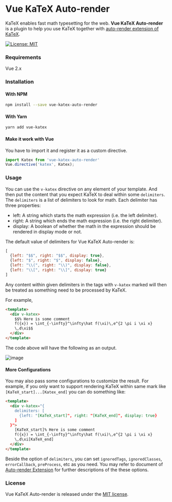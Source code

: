 # Vue KaTeX Auto-render

KaTeX enables fast math typesetting for the web. **Vue KaTeX Auto-render** is a plugin to help you use KaTeX together with [auto-render extension of KaTeX](https://katex.org/docs/autorender.html).

[![License: MIT](https://img.shields.io/badge/License-MIT-yellow.svg)](https://opensource.org/licenses/MIT)

### Requirements

Vue 2.x

### Installation


#### With NPM

```bash
npm install --save vue-katex-auto-render
```

#### With Yarn

```bash
yarn add vue-katex
```

#### Make it work with Vue

You have to import it and register it as a custom directive.

```javascript
import Katex from 'vue-katex-auto-render'
Vue.directive('katex', Katex);
```

### Usage

You can use the `v-katex` directive on any element of your template. And then put the content that you expect KaTeX to deal within some `delimiters`. The `delimiters` is a list of delimiters to look for math. Each delimiter has three properties:

- left: A string which starts the math expression (i.e. the left delimiter).
- right: A string which ends the math expression (i.e. the right delimiter).
- display: A boolean of whether the math in the expression should be rendered in display mode or not.

The default value of delimiters for Vue KaTeX Auto-render is:

```javascript
[
  {left: "$$", right: "$$", display: true},
  {left: "$", right: "$", display: false},
  {left: "\\(", right: "\\)", display: false},
  {left: "\\[", right: "\\]", display: true}
]
```

Any content within given delimiters in the tags with `v-katex` marked will then be treated as something need to be processed by KaTeX.

For example,

```html
<template>
  <div v-katex>
    $$% Here is some comment
    f({x}) = \int_{-\infty}^\infty\hat f(\xi)\,e^{2 \pi i \xi x}
    \,d\xi$$
  </div>
</template>
```

The code above will have the following as an output.

![image](https://user-images.githubusercontent.com/2560088/66028880-9acfa080-e530-11e9-8d6b-620ac0afd14c.png)

#### More Configurations

You may also pass some configurations to customize the result. For example, if you only want to support rendering KaTeX within same mark like `[KaTeX_start]...[Katex_end]` you can do something like:

```html
<template>
  <div v-katex="{
    delimiters: [
      {left: "[KaTeX_start]", right: "[KaTeX_end]", display: true}
    ]
  }">
    [KaTeX_start]% Here is some comment
    f({x}) = \int_{-\infty}^\infty\hat f(\xi)\,e^{2 \pi i \xi x}
    \,d\xi[KaTeX_end]
  </div>
</template>
```

Beside the option of `delimiters`, you can set `ignoredTags`, `ignoredClasses`, `errorCallback`, `preProcess`, etc as you need. You may refer to document of [Auto-render Extension](https://katex.org/docs/autorender.html) for further descriptions of the these options.

### License

Vue KaTeX Auto-render is released under the [MIT license](http://opensource.org/licenses/MIT).

